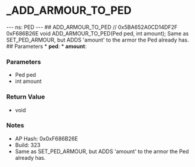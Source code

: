 # _ADD_ARMOUR_TO_PED

--- ns: PED --- ## ADD_ARMOUR_TO_PED  // 0x5BA652A0CD14DF2F 0xF686B26E void ADD_ARMOUR_TO_PED(Ped ped, int amount);  Same as SET_PED_ARMOUR, but ADDS 'amount' to the armor the Ped already has.  ## Parameters * **ped**: * **amount**:

### Parameters
* Ped ped
* int amount

### Return Value
* void

### Notes
* AP Hash: 0x0xF686B26E
* Build: 323
* Same as SET_PED_ARMOUR, but ADDS 'amount' to the armor the Ped already has.

